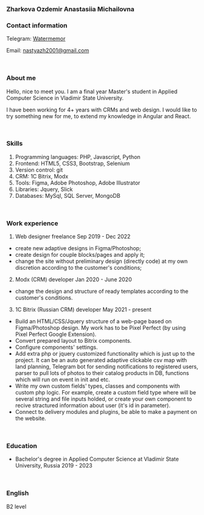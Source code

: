 ### Zharkova Ozdemir Anastasiia Michailovna
### Contact information


Telegram: [Watermemor](https://t.me/Watermemor)


Email: nastyazh2001@gmail.com




&nbsp;
### About me


Hello, nice to meet you. I am a final year Master's student in Applied Computer Science in Vladimir State University.


I have been working for 4+ years with CRMs and web design. 
I would like to try something new for me, to extend my knowledge in Angular and React.

&nbsp;
### Skills

1. Programming languages: PHP, Javascript, Python
2. Frontend: HTML5, CSS3, Bootstrap, Selenium
3. Version control: git
4. CRM: 1C Bitrix, Modx
5. Tools: Figma, Adobe Photoshop, Adobe Illustrator
6. Libraries: Jquery, Slick
7. Databases: MySql, SQL Server, MongoDB

&nbsp;
### Work experience

1. Web designer freelance Sep 2019 - Dec 2022
- create new adaptive designs in Figma/Photoshop;
- create design for couple blocks/pages and apply it;
- change the site without preliminary design (directly code) at my own discretion according to the customer's conditions;
2. Modx (CRM) developer Jan 2020 - June 2020
- change the design and structure of ready templates according to the customer's conditions.
3. 1C Bitrix (Russian CRM) developer May 2021 - present
- Build an HTML/CSS/Jquery structure of a web-page based on Figma/Photoshop design. My work has to be Pixel Perfect (by using Pixel Perfect Google Extension).
- Convert prepared layout to Bitrix components.
- Configure components' settings.
- Add extra php or jquery customized functionality which is just up to the project. It can be an auto generated adaptive clickable csv map with land planning, Telegram bot for sending notifications to registered users, parser to pull lots of photos to their catalog products in DB, functions which will run on event in init and etc.
- Write my own custom fields' types, classes and components with custom php logic. For example, create a custom field type where will be several string and file inputs holded, or create your own component to recive stractured information about user (it's id in parameter).
- Connect to delivery modules and plugins, be able to make a payment on the website.


&nbsp;
### Education
- Bachelor's degree in Applied Computer Science at Vladimir State University, Russia 2019 - 2023 

&nbsp;
### English
B2 level